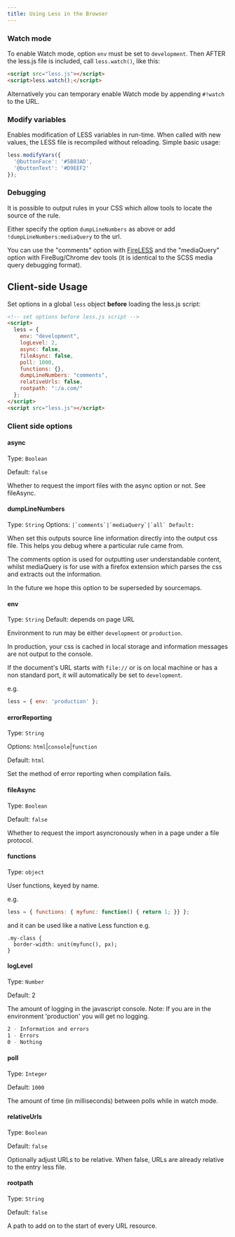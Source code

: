 ```yaml
---
title: Using Less in the Browser
---
```


### Watch mode
To enable Watch mode, option `env` must be set to `development`. Then AFTER the less.js file is included, call `less.watch()`, like this:

```html
<script src="less.js"></script>
<script>less.watch();</script>
```

Alternatively you can temporary enable Watch mode by appending `#!watch` to the URL.

### Modify variables
Enables modification of LESS variables in run-time. When called with new values, the LESS file is recompiled without reloading. Simple basic usage:

```js
less.modifyVars({
  '@buttonFace': '#5B83AD',
  '@buttonText': '#D9EEF2'
});
```

### Debugging
It is possible to output rules in your CSS which allow tools to locate the source of the rule.

Either specify the option `dumpLineNumbers` as above or add `!dumpLineNumbers:mediaQuery` to the url.

You can use the "comments" option with [FireLESS](https://addons.mozilla.org/en-us/firefox/addon/fireless/) and the "mediaQuery" option with FireBug/Chrome dev tools (it is identical to the SCSS media query debugging format).

## Client-side Usage

Set options in a global `less` object **before** loading the less.js script:

``` html
<!-- set options before less.js script -->
<script>
  less = {
    env: "development",
    logLevel: 2,
    async: false,
    fileAsync: false,
    poll: 1000,
    functions: {},
    dumpLineNumbers: "comments",
    relativeUrls: false,
    rootpath: ":/a.com/"
  };
</script>
<script src="less.js"></script>
```

### Client side options

#### async
Type: `Boolean`

Default: `false`

Whether to request the import files with the async option or not. See fileAsync.

#### dumpLineNumbers
Type: `String`
Options: ``|`comments`|`mediaQuery`|`all`
Default: ``

When set this outputs source line information directly into the output css file. This helps you debug where a particular rule came from.

The comments option is used for outputting user understandable content, whilst mediaQuery is for use with a firefox extension which parses the css and extracts out the information.

In the future we hope this option to be superseded by sourcemaps.

#### env
Type: `String`
Default: depends on page URL

Environment to run may be either `development` or `production`. 

In production, your css is cached in local storage and information messages are not output to the console.

If the document's URL starts with `file://` or is on local machine or has a non standard port, it will automatically be set to `development`.

e.g.
```js
less = { env: 'production' };
```

#### errorReporting
Type: `String`

Options: `html`|`console`|`function`

Default: `html`

Set the method of error reporting when compilation fails.

#### fileAsync
Type: `Boolean`

Default: `false`

Whether to request the import asyncronously when in a page under a file protocol.

#### functions
Type: `object`

User functions, keyed by name.

e.g.
```js
less = { functions: { myfunc: function() { return 1; }} };
```

and it can be used like a native Less function e.g.

```less
.my-class {
  border-width: unit(myfunc(), px);
}
```

#### logLevel
Type: `Number`

Default: 2

The amount of logging in the javascript console. Note: If you are in the environment 'production' you will get no logging.

```bash
2 - Information and errors
1 - Errors
0 - Nothing
```

#### poll
Type: `Integer`

Default: `1000`

The amount of time (in milliseconds) between polls while in watch mode.

#### relativeUrls
Type: `Boolean`

Default: `false`

Optionally adjust URLs to be relative. When false, URLs are already relative to the entry less file.

#### rootpath
Type: `String`

Default: `false`

A path to add on to the start of every URL resource.